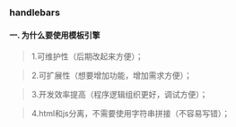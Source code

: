 ### handlebars
#### 一. 为什么要使用模板引擎

> 1.可维护性（后期改起来方便）；

> 2.可扩展性（想要增加功能，增加需求方便）；

> 3.开发效率提高（程序逻辑组织更好，调试方便）；

> 4.html和js分离，不需要使用字符串拼接（不容易写错）；
